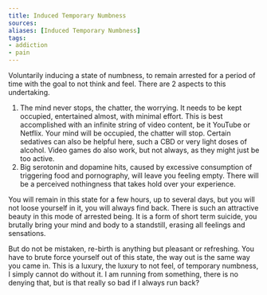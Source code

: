 ```yaml
---
title: Induced Temporary Numbness
sources: 
aliases: [Induced Temporary Numbness]
tags: 
- addiction 
- pain
---
```


Voluntarily inducing a state of numbness, to remain arrested for a period of time with the goal to not think and feel. There are 2 aspects to this undertaking.

1. The mind never stops, the chatter, the worrying. It needs to be kept occupied, entertained almost, with minimal effort. This is best accomplished with an infinite string of video content, be it YouTube or Netflix. Your mind will be occupied, the chatter will stop. Certain sedatives can also be helpful here, such a CBD or very light doses of alcohol. Video games do also work, but not always, as they might just be too active.
2. Big serotonin and dopamine hits, caused by excessive consumption of triggering food and pornography, will leave you feeling empty. There will be a perceived nothingness that takes hold over your experience.

You will remain in this state for a few hours, up to several days, but you will not loose yourself in it, you will always find back. There is such an attractive beauty in this mode of arrested being. It is a form of short term suicide, you brutally bring your mind and body to a standstill, erasing all feelings and sensations.

But do not be mistaken, re-birth is anything but pleasant or refreshing. You have to brute force yourself out of this state, the way out is the same way you came in. This is a luxury, the luxury to not feel, of temporary numbness, I simply cannot do without it. I am running from something, there is no denying that, but is that really so bad if I always run back?